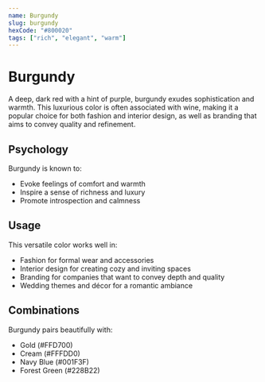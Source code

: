 ```yaml
---
name: Burgundy
slug: burgundy
hexCode: "#800020"
tags: ["rich", "elegant", "warm"]
---
```


# Burgundy

A deep, dark red with a hint of purple, burgundy exudes sophistication and warmth. This luxurious color is often associated with wine, making it a popular choice for both fashion and interior design, as well as branding that aims to convey quality and refinement.

## Psychology

Burgundy is known to:
- Evoke feelings of comfort and warmth
- Inspire a sense of richness and luxury
- Promote introspection and calmness

## Usage

This versatile color works well in:
- Fashion for formal wear and accessories
- Interior design for creating cozy and inviting spaces
- Branding for companies that want to convey depth and quality
- Wedding themes and décor for a romantic ambiance

## Combinations

Burgundy pairs beautifully with:
- Gold (#FFD700)
- Cream (#FFFDD0)
- Navy Blue (#001F3F)
- Forest Green (#228B22)